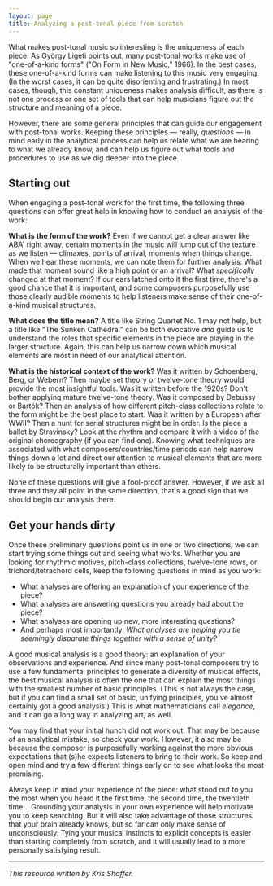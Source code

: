 ```yaml
---
layout: page
title: Analyzing a post-tonal piece from scratch
---
```


What makes post-tonal music so interesting is the uniqueness of each piece. As György Ligeti points out, many post-tonal works make use of "one-of-a-kind forms" ("On Form in New Music," 1966). In the best cases, these one-of-a-kind forms can make listening to this music very engaging. (In the worst cases, it can be quite disorienting and frustrating.) In most cases, though, this constant uniqueness makes analysis difficult, as there is not one process or one set of tools that can help musicians figure out the structure and meaning of a piece.

However, there are some general principles that can guide our engagement with post-tonal works. Keeping these principles — really, *questions* — in mind early in the analytical process can help us relate what we are hearing to what we already know, and can help us figure out what tools and procedures to use as we dig deeper into the piece.

## Starting out

When engaging a post-tonal work for the first time, the following three questions can offer great help in knowing how to conduct an analysis of the work:

**What is the form of the work?** Even if we cannot get a clear answer like ABA' right away, certain moments in the music will jump out of the texture as we listen — climaxes, points of arrival, moments when things change. When we hear these moments, we can note them for further analysis: What made that moment sound like a high point or an arrival? What *specifically* changed at that moment? If our ears latched onto it the first time, there's a good chance that it is important, and some composers purposefully use those clearly audible moments to help listeners make sense of their one-of-a-kind musical structures.

**What does the title mean?** A title like String Quartet No. 1 may not help, but a title like "The Sunken Cathedral" can be both evocative *and* guide us to understand the roles that specific elements in the piece are playing in the larger structure. Again, this can help us narrow down which musical elements are most in need of our analytical attention.

**What is the historical context of the work?** Was it written by Schoenberg, Berg, or Webern? Then maybe set theory or twelve-tone theory would provide the most insightful tools. Was it written before the 1920s? Don't bother applying mature twelve-tone theory. Was it composed by Debussy or Bartók? Then an analysis of how different pitch-class collections relate to the form might be the best place to start. Was it written by a European after WWII? Then a hunt for serial structures might be in order. Is the piece a ballet by Stravinsky? Look at the rhythm and compare it with a video of the original choreography (if you can find one). Knowing what techniques are associated with what composers/countries/time periods can help narrow things down a lot and direct our attention to musical elements that are more likely to be structurally important than others.

None of these questions will give a fool-proof answer. However, if we ask all three and they all point in the same direction, that's a good sign that we should begin our analysis there.

## Get your hands dirty

Once these preliminary questions point us in one or two directions, we can start trying some things out and seeing what works. Whether you are looking for rhythmic motives, pitch-class collections, twelve-tone rows, or trichord/tetrachord cells, keep the following questions in mind as you work:

- What analyses are offering an explanation of your experience of the piece?  
- What analyses are answering questions you already had about the piece?  
- What analyses are opening up new, more interesting questions?  
- And perhaps most importantly: *What analyses are helping you tie seemingly disparate things together with a sense of unity?*

A good musical analysis is a good theory: an explanation of your observations and experience. And since many post-tonal composers try to use a few fundamental principles to generate a diversity of musical effects, the best musical analysis is often the one that can explain the most things with the smallest number of basic principles. (This is not always the case, but if you can find a small set of basic, unifying principles, you've almost certainly got a good analysis.) This is what mathematicians call *elegance*, and it can go a long way in analyzing art, as well.

You may find that your initial hunch did not work out. That may be because of an analytical mistake, so check your work. However, it also may be because the composer is purposefully working against the more obvious expectations that (s)he expects listeners to bring to their work. So keep and open mind and try a few different things early on to see what looks the most promising. 

Always keep in mind your experience of the piece: what stood out to you the most when you heard it the first time, the second time, the twentieth time... Grounding your analysis in your own experience will help motivate you to keep searching. But it will also take advantage of those structures that your brain already knows, but so far can only make sense of unconsciously. Tying your musical instincts to explicit concepts is easier than starting completely from scratch, and it will usually lead to a more personally satisfying result.


<hr/>

*This resource written by Kris Shaffer.*